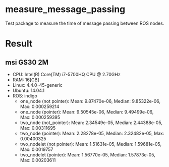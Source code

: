 # measure_message_passing
Test package to measure the time of message passing between ROS nodes.

# Result

## msi GS30 2M
* CPU: Intel(R) Core(TM) i7-5700HQ CPU @ 2.70GHz
* RAM: 16[GB] 
* Linux: 4.4.0-45-generic
* Ubuntu: 14.04.1
* ROS: indigo
  - one_node (not pointer):    Mean: 9.87470e-06, Median: 9.85322e-06, Max: 0.000259214
  - one_node (pointer):        Mean: 9.50545e-06, Median: 9.49499e-06, Max: 0.000259395
  - two_node (not_pointer):    Mean: 2.34549e-05, Median: 2.44388e-05, Max: 0.00311695
  - two_node (pointer):        Mean: 2.28278e-05, Median: 2.32482e-05, Max: 0.00400325
  - two_nodelet (not pointer): Mean: 1.51631e-05, Median: 1.59681e-05, Max: 0.0019757
  - two_nodelet (pointer):     Mean: 1.56770e-05, Median: 1.57873e-05, Max: 0.00203611

